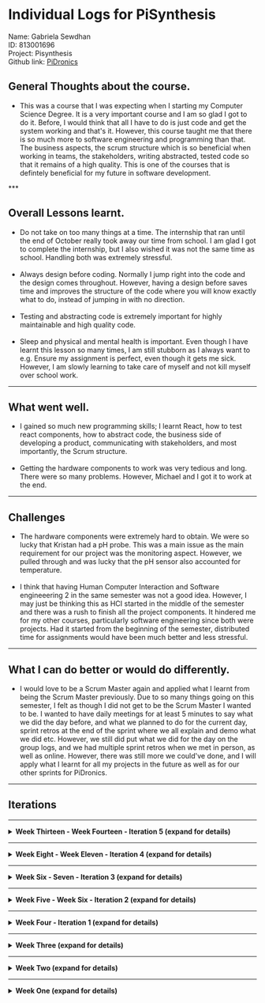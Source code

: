 # Individual Logs for PiSynthesis

Name: Gabriela Sewdhan <br>
ID: 813001696 <br>
Project: Pisynthesis <br>
Github link: [PiDronics](https://github.com/PiDronics) <br>

<h2>General Thoughts about the course.</h2>
<ul>
    <li>This was a course that I was expecting when I starting my Computer Science Degree. It is a very important course and I am so glad I got to do it. Before, I would think that all I have to do is just code and get the system working and that's it. However, this course taught me that there is so much more to software engineering and programming than that. The business aspects, the scrum structure which is so beneficial when working in teams, the stakeholders, writing abstracted, tested code so that it remains of a high quality. This is one of the courses that is defintely beneficial for my future in software development.</li>
</ul>
***

<h2>Overall Lessons learnt.</h2>
<ul>
    <li>Do not take on too many things at a time. The internship that ran until the end of October really took away our time from school. I am glad I got to complete the internship, but I also wished it was not the same time as school. Handling both was extremely stressful.</li><br>
    <li>Always design before coding. Normally I jump right into the code and the design comes throughout. However, having a design before saves time and improves the structure of the code where you will know exactly what to do, instead of jumping in with no direction.</li><br>
    <li>Testing and abstracting code is extremely important for highly maintainable and high quality code.</li><br>
    <li>Sleep and physical and mental health is important. Even though I have learnt this lesson so many times, I am still stubborn as I always want to e.g. Ensure my assignment is perfect, even though it gets me sick. However, I am slowly learning to take care of myself and not kill myself over school work.</li>

</ul>

***

<h2>What went well.</h2>
<ul>
    <li>I gained so much new programming skills; I learnt React, how to test react components, how to abstract code, the business side of developing a product, communicating with stakeholders, and most importantly, the Scrum structure.</li><br>
    <li>Getting the hardware components to work was very tedious and long. There were so many problems. However, Michael and I got it to work at the end.</li>
</ul>

***

<h2>Challenges</h2>
<ul>
    <li>The hardware components were extremely hard to obtain. We were so lucky that Kristan had a pH probe. This was a main issue as the main requirement for our project was the monitoring aspect. However, we pulled through and was lucky that the pH sensor also accounted for temperature.</li><br>
    <li>I think that having Human Computer Interaction and Software engineeering 2 in the same semester was not a good idea. However, I may just be thinking this as HCI started in the middle of the semester and there was a rush to finish all the project components. It hindered me for my other courses, particularly software engineering since both were projects. Had it started from the beginning of the semester, distributed time for assignments would have been much better and less stressful.</li>

</ul>

***

<h2>What I can do better or would do differently.</h2>
<ul>
    <li>I would love to be a Scrum Master again and applied what I learnt from being the Scrum Master previously. Due to so many things going on this semester, I felt as though I did not get to be the Scrum Master I wanted to be. I wanted to have daily meetings for at least 5 minutes to say what we did the day before, and what we planned to do for the current day, sprint retros at the end of the sprint where we all explain and demo what we did etc. However, we still did put what we did for the day on the group logs, and we had multiple sprint retros when we met in person, as well as online. However, there was still more we could've done, and I will apply what I learnt for all my projects in the future as well as for our other sprints for PiDronics.</li>
</ul>

***

<h2>Iterations</h2>

***

<details>
<summary><strong>Week Thirteen - Week Fourteen - Iteration 5 (expand for details)</strong></summary>

<strong><h1>Thursday 13th December</h1></strong>
<strong><h3>Tasks Completed -</h3></strong>
<ul>
    <li> Everyone met on hangouts to initiate the 5th increment and plan for the presentations.</li>
</ul>

<strong><h3>Thoughts -</h3></strong>
    <ul>
        <li>MBDReact is extremely uselful and has so many components that makes developing and designing so easy.</li>
    </ul>
    
<strong><h3>Lessons Learnt -</h3></strong>
    <ul>
        <li></li>
    </ul>

<strong><h3>Hours worked - </h3></strong>
    <ul>
        <li>10pm - 1am - 3 Hours</li>
    </ul>

<strong><h1>Monday 10th November</h1></strong>
<strong><h3>Tasks Completed -</h3></strong>
<ul>
    <li> Using MBDReact, I added the collapsible feature to the FAQ on the Support page, and removed all unused comments and components.</li>
</ul>

<strong><h3>Thoughts -</h3></strong>
    <ul>
        <li>MBDReact is extremely uselful and has so many components that makes developing and designing so easy.</li>
    </ul>
    
<strong><h3>Lessons Learnt -</h3></strong>
    <ul>
        <li></li>
    </ul>

<strong><h3>Hours worked - </h3></strong>
    <ul>
        <li>10pm - 1am - 3 Hours</li>
    </ul>

    
</details>

***

<details>
<summary><strong>Week Eight - Week Eleven - Iteration 4 (expand for details)</strong></summary>

<strong><h1>Friday 30th November</h1></strong>
<strong><h3>Tasks Completed -</h3></strong>
<ul>
    <li> Using MBDReact, I added the collapsible feature to the FAQ on the Support page, and removed all unused comments and components.</li>
</ul>

<strong><h3>Thoughts -</h3></strong>
    <ul>
        <li>MBDReact is extremely uselful and has so many components that makes developing and designing so easy.</li>
    </ul>
    
<strong><h3>Lessons Learnt -</h3></strong>
    <ul>
        <li></li>
    </ul>

<strong><h3>Hours worked - </h3></strong>
    <ul>
        <li>10pm - 1am - 3 Hours</li>
    </ul>

<strong><h1>Thursday 29th November</h1></strong>
<strong><h3>Tasks Completed -</h3></strong>
<ul>
    <li>Michael and I met with the stakeholder, Ananda Ramlochan to obtain feedback fromt the deployment. We video recorded him and obtained useful and praising comments about our system as well as little changes to be made.</li>
    <li>I continued working on the Support Page.</li>
</ul>

<strong><h3>Hours worked - </h3></strong>
    <ul>
        <li>9pm - 11pm - 2 Hours</li>
    </ul>

<strong><h1>Wednesday 28th November</h1></strong>
<strong><h3>Tasks Completed -</h3></strong>
<ul>
    <li>I cleaned up the css files that I added for the support and about pages and added a timeline for a roadmap for our system.</li>
    <li>I also added more information to the Support page and made the FAQ look better.</li>
</ul>

<strong><h3>Hours worked - </h3></strong>
    <ul>
        <li>7pm - 9pm - 2 Hours</li>
    </ul>

<strong><h1>Tuesday 27th November</h1></strong>
<strong><h3>Tasks Completed -</h3></strong>
<ul>
    <li> Michael and I added the support page to the mobile app and worked on the FAQ.</li>
    <li>I felt that the login and sign up pages should be seperated, and tried to seperate it. However, it broke something, thus I reverted the changes.</li>
    <li>Michael and I worked on adding the about page to the mobile app.</li>
    <li>The about and support pages added were just an initial implementation, we made sure it was working before formatting it, thus, it was badly formatted at first and also produced many warnings.</li>
</ul>

<strong><h3>Thoughts -</h3></strong>
    <ul>
        <li>The login and sign up pages were on one page, which was not pleasing to me. When I tried to seperate them, firebase stopped sending the error messages to the app upon login and sign-up. Therefore, I reverted it and left Kristan to fix it. </li>
        <li>The code used for the support and about were very bad at first and was not meant to be seen yet. I should have pushed after I completed it.</li>
    </ul>
    
<strong><h3>Lessons Learnt -</h3></strong>
    <ul>
        <li>gregeg</li>
    </ul>

<strong><h3>Hours worked - </h3></strong>
    <ul>
        <li>4pm - 8pm - 4 Hours</li>
    </ul>

<strong><h1>Thursday 15th November</h1></strong>
<strong><h3>Tasks Completed -</h3></strong>
<ul>
    <li> Michael and I had a follow-up meeting with the stakeholder Ananda Ramlochan where we deployed our system so far to his hydroponics farm. We were lucky as he had both a monitor and WiFi to set up the raspberry pi.</li>
</ul>

<strong><h3>Thoughts -</h3></strong>
    <ul>
        <li>Our system is limited in that the user needs to have an internet connection and a monitor to set-up the pi initially. We were so lucky that our first stakeholder had these. However, we will work on getting the pi to work on laptops. It was not a priority, which is why we had not done it yet. Obtaining and getting the sensors to work was more important.</li>
    </ul>

<strong><h3>Hours worked - </h3></strong>
    <ul>
        <li>6pm - 8pm - 2 Hours</li>
    </ul>

<strong><h1>Monday 12th November</h1></strong>
<strong><h3>Tasks Completed -</h3></strong>
<ul>
    <li> I finished abstracted the humidity sensor code!</li>
</ul>

<strong><h3>Hours worked - </h3></strong>
    <ul>
        <li>10pm - 11pm - 1 Hour</li>
    </ul>

<strong><h1>Sunday 11th November</h1></strong>
<strong><h3>Tasks Completed -</h3></strong>
<ul>
    <li> I started to abstract the humidity code and ensure that they followed the software engineering principles.</li>
</ul>

<strong><h3>Thoughts -</h3></strong>
    <ul>
        <li>Abstraction is beautiful.</li>
    </ul>
    

<strong><h3>Hours worked - </h3></strong>
    <ul>
        <li>2pm - 4pm - 2 Hours</li>
    </ul>

<strong><h1>Saturday 10th November</h1></strong>
<strong><h3>Tasks Completed -</h3></strong>
<ul>
    <li>Michael and I worked on pushing the pH sensor data to firebase for live readings.</li>
    <li>I unit tested half of the pH sensor code, while Michael did the rest</li>
</ul>

<strong><h3>Hours worked - </h3></strong>
    <ul>
        <li>3pm - 6pm - 3 Hours</li>
    </ul>

<strong><h1>Thursday 8th November</h1></strong>
<strong><h3>Tasks Completed -</h3></strong>
<ul>
    <li>We finally obtained female-to-female cables from Electrical Engineering Department.</li>
    <li>Michael and I connected pH sensor to the raspberry pi and it finally worked! :D</li>
</ul>

<strong><h3>Thoughts -</h3></strong>
    <ul>
        <li>THE pH SENSOR WORKED!!! :D Things are looking good. I cannot wait to deploy our system and get feedback on how to make it better :D It tooka long time due to hardware unavailability and shorts, but it worked out in the end :D</li>
    </ul>
    
<strong><h3>Lessons Learnt -</h3></strong>
    <ul>
        <li>If things are not working out at the moment, do not dismay and keep on trying your best.</li>
    </ul>

<strong><h3>Hours worked - </h3></strong>
    <ul>
        <li>9pm - 12pm - 3 Hours</li>
    </ul>

<strong><h1>Wednesday 7th November</h1></strong>
<strong><h3>Tasks Completed -</h3></strong>
<ul>
    <li> I designed the support page and Michael and I both planned out the contents for the FAQ.</li>
</ul>

<strong><h3>Hours worked - </h3></strong>
    <ul>
        <li>6pm - 8pm - 2 Hours</li>
    </ul>

<strong><h1>Tuesday 6th November</h1></strong>
<strong><h3>Tasks Completed -</h3></strong>
<ul>
    <li> Michael and I had a follow-up meeting with the stakeholder, Ananda Ramlochan. We planned to deploy soon to his hydroponic farm.</li>
</ul>

<strong><h3>Thoughts -</h3></strong>
    <ul>
        <li>I truly hope we get the pH sensor fully working and updating in real-time before we deploy. I was also very excited that we finally got a stakeholder to deploy with :D It has been very hard with the flood occurring and damaging so much of our stakeholders hydroponics farms :( I do hope that they did not lose too much and everything is fixed.</li>
    </ul>
    
<strong><h3>Lessons Learnt -</h3></strong>
    <ul>
        <li>In time, things will work out :D</li>
    </ul>
    
</details>

***

<details>
<summary><strong>Week Six - Seven - Iteration 3 (expand for details)</strong></summary>

<strong><h1>Sunday 28th October</h1></strong>
<strong><h3>Tasks Completed -</h3></strong>
<ul>
    <li> Michael and I worked on troubleshooting the pH sensor. Since we did not have any more female-to-female cables, we tried to connect two males to form a female-female cable, but it still did not work. Therefore, we tested the different components of the pH sensor via a voltage tester.</li>
</ul>
    
<strong><h3>Lessons Learnt -</h3></strong>
    <ul>
        <li>If one is limited in what they have to make a product work, don't stop working and always come up with creative solutions.</li>
    </ul>

<strong><h3>Hours worked - </h3></strong>
    <ul>
        <li>3pm - 6pm - 3 Hours</li>
    </ul>


<strong><h1>Saturday 27th October</h1></strong>
<strong><h3>Tasks Completed -</h3></strong>
<ul>
    <li>Michael and I did seperate research on how the pH sensor works, as well as the code and how to connect it. We then talked about what we learnt together. We found out that it is quite different from the sensors we were using before. It uses i2c instead of GPIO and involved translating bits. </li>
    <li> When Michael connected the pH sensors to the raspberry pi, there were a good bit of problems which we both firgured out and fixed. However, there was a short in two of the female-to-female cables which brought our testing to a stop.</li>
</ul>

<strong><h3>Thoughts -</h3></strong>
    <ul>
        <li>The pH probe code and set-up is very different from the DHT11 Temperature and Humidity sensor. We ran into many problems and I was very distressed that it could not work due to the bad female-to-female cables. It was quite stressful, as we only had one more month for the project and did not get to deploy to a stakeholder yet due to hardware troubles :( </li>
    </ul>
    
<strong><h3>Lessons Learnt -</h3></strong>
    <ul>
        <li></li>
    </ul>

<strong><h3>Hours worked - </h3></strong>
    <ul>
        <li>1pm - 7pm - 6 Hours</li>
    </ul>

<strong><h1>Friday 26th October</h1></strong>
<strong><h3>Tasks Completed -</h3></strong>
<ul>
    <li>I planned out a design for the about page as well as the contents. I wanted the about page to talk about who our team is, what our team represents, what projects we are working on and about our product PiDronics, as well as a roadmap for what we have planned ahead for Pidronics.</li>
    <li> Michael and I also went into FFA again, to try to obtain sensors. </li>
</ul>

<strong><h3>Thoughts -</h3></strong>
    <ul>
        <li>FFA was not helpful again :( We went to the dean this time to ask for help, even though we saw her during her office hours she was extremely rude and did not care to help :( </li>
    </ul>
    
<strong><h3>Lessons Learnt -</h3></strong>
    <ul>
        <li>It is not easy to get what you want.</li>
    </ul>

<strong><h3>Hours worked - </h3></strong>
    <ul>
        <li>2 Hours</li>
    </ul>

<strong><h1>Thursday 25th October</h1></strong>
<strong><h3>Tasks Completed -</h3></strong>
<ul>
    <li> Michael and I got the connectors for the pH sensor from kristan. We could not wait to start implementing the pH code as it is a main sensor for monitoring Hydroponics farms. :D</li>
</ul>

<strong><h3>Thoughts -</h3></strong>
    <ul>
        <li>I could not wait to start working on the pH sensor code and finally get to deploy to a stakeholder!</li>
    </ul>

</details>

***

<details>
<summary><strong>Week Five - Week Six - Iteration 2 (expand for details)</strong></summary>

<strong><h1>Monday 22nd October</h1></strong>
<strong><h3>Tasks Completed -</h3></strong>
<ul>
    <li> We discussed changing our database from Firebase to a relational database.</li>
    <li> I conducted some unit tests to test the data types for the sensor code </li>
    <li> I included try except into my code to test if my libraries, methods and parameters exist</li>
    <li> I researched the code used and how to setup the Dissolved Oxygen and EC meters</li>
</ul>

<strong><h3>Thoughts -</h3></strong>
    <ul>
        <li>We really wanted to switch over to a relational database. However, given the time frame, and how much code was already done with the database, we decided to stay with Firebase for now for the course and change to a relational database after the course is completed. Firebase gives trouble and is not optimal for the product we want to build. </li>
         <li>This was my last day as Scrum Master, I felt a bit sad as due to my internship, I did not get to do all the Scrum duties I wanted to do where we did not get to meet everyday and state what we did, and what we plan to do. We did however, always updated the group logs with what we did.</li>
    </ul>

<strong><h3>Hours worked - </h3></strong>
    <ul>
        <li>10pm - 4am - 6 Hours</li>
    </ul>

<strong><h1>Sunday 21st October</h1></strong>
<strong><h3>Tasks Completed -</h3></strong>
<ul>
    <li> We discussed who would be the scrum master and product owner this week:</li>
    <ul>
    <li> New Scrum Master: <a href="https://github.com/irontarkus95">Michael Ali</a></li>
        <li> New Product Owner: <a href="https://github.com/KCB4Rockstar">Kristan Birbalsingh</a></li>
    </ul>
    <li> We discussed what we completed for the week, what's left to do and problems we ran into.</li>
</ul>
    
<strong><h3>Hours worked - </h3></strong>
    <ul>
        <li>9 - 11 pm - 2 Hours</li>
    </ul>

<strong><h1>Saturday 20th October</h1></strong>
<strong><h3>Tasks Completed -</h3></strong>
<ul>
    <li> I worked with Michael to write sensor code to pull data from both the pi2 and pi3. </li>
    <li> I also unit tested the functions used in the sensor code.</li>
</ul>

<strong><h3>Thoughts -</h3></strong>
    <ul>
        <li>Testing for the sensor code was not too much to do as most of the code are static. Thus we just had to test the if the libraries are being used, if the functions are being called, the parameters and ranges.</li>
    </ul>
    
<strong><h3>Hours worked - </h3></strong>
    <ul>
        <li>2 - 7 pm - 5 Hours</li>
    </ul>

<strong><h1>Friday 19th October</h1></strong>
<strong><h3>Tasks Completed -</h3></strong>
<ul>
    <li> Michael and I obtained the pi3 and tested out sensor code on it.</li>
    <ul>
        <li> Outcome - It works.</li>
    </ul>
</ul>

<strong><h1>Thursday 18th October</h1></strong>
<strong><h3>Tasks Completed -</h3></strong>
<ul>
    <li> I worked with Michael to test if the sensors we had could be submerged. It could not as our sensors do not work in a moisture rich environment.</li>
    <ul>
        <li> We researched ways to coat the sensors and coated them in a shrink-wrap.</li>
        <li> We also discussed dipping them in thermally conductive epoxy.</li>
        <li> This outcome had me feeling down as Michael and I worked hard on our code to read sensor values and test them. However, this is just a minor drawback.</li>
    </ul>
</ul>

<strong><h3>Thoughts -</h3></strong>
    <ul>
        <li>Sometimes it is okay to start over from scratch. As long as the product will benefit the stakeholders and users, we will put in as much work as needed! :D However, if we had talked to the stakeholder before starting the product, we would have known to get probes from the beginning. We did try however, but contact was difficult at first as the stakeholders were busy.</li>
    </ul>
    
<strong><h3>Lessons Learnt -</h3></strong>
    <ul>
        <li>I learnt that before jumping into coding a physical component, I should do proper research first and ensure the hardware can be used for what I want it to. However, we only went ahead with those sensors at first as we did not know we were going to submerge the sensors at first. This information only came out to us after our first meeting with our stakeholder.</li>
    </ul>
    
<strong><h3>Hours worked - </h3></strong>
    <ul>
        <li>8 - 9:30 pm - 1 1/2 Hours</li>
    </ul>


<strong><h1>Wednesday 17th October</h1></strong>
<strong><h3>Tasks Completed -</h3></strong>
<ul>
    <li> We had a scrum meeting and discussed how to fix the structure of Firebase. We did a code review where Kristan, Michael and I reviewed the code and structure we used for Firebase and ways to improve it. It felt great seeing someone explain their code, I learnt a lot.</li>
</ul>

<strong><h3>Thoughts -</h3></strong>
    <ul>
        <li>We have had regular sprint retros where we show each other what we did and explained it. However, we have not had a proper code review like this where we went through line by line and explained the code. It helped me understand everything a lot better in terms of code and what everyone else is doing.</li>
    </ul>
    
<strong><h3>Hours worked - </h3></strong>
    <ul>
        <li>9 - 12 pm - 3 Hours</li>
    </ul>

<strong><h1>Tuesday 16th October</h1></strong>
<strong><h3>Tasks Completed -</h3></strong>
<ul>
    <li> I worked with Michael to pull the sensor values into firebase and into the web app.</li>
    <li> We worked on Milestone 3: Most of it was done already, we were not sure about the "proof of methodology".</li>
</ul>

<strong><h3>Hours worked - </h3></strong>
    <ul>
        <li>6 - 11 pm - 5 Hours</li>
    </ul>
    

<strong><h1>Monday 15th October</h1></strong>
<strong><h3>Tasks Completed -</h3></strong>
<ul>
    <li> We discussed who would be the scrum master and product owner this week:</li>
    <ul>
    <li> New Scrum Master: <a href="https://github.com/princesszelda94">Gabriela Sewdhan</a></li>
    <li> New Product Owner: <a href="https://github.com/Qarun-Qadir-Bissoondial">Qarun Bissoondial</a></li>
    </ul>
    <li> I planned out and assigned tasks for everyone for this week and made sure that we can finish it in time.</li>
</ul>

<strong><h3>Thoughts -</h3></strong>
    <ul>
        <li>It is my turn to be Scrum Master! I was a bit scared as I would have to be telling the group what to do, and I have a problem with public speaking or saying what I think to other people. However, I am looking forward to eradicating that problem. </li>
        <li>Planning the tasks was very satisfying for me as I like to make lists of what needs to be done for the day. It keeps me organised and well structured. It is also very satisfying to check of a completed task. </li>
    </ul>
    
<strong><h3>Hours worked - </h3></strong>
    <ul>
        <li>9 - 12 pm - 3 Hours</li>
    </ul>
  

</details>


***

<details>
<summary><strong>Week Four - Iteration 1 (expand for details)</strong></summary>

<strong><h1>Saturday 13th October</h1></strong>

<strong><h3>Tasks Completed -</h3></strong>
<ul>
    <li> I watched tutorials and learnt some React to help out with the front-end.</li>
    <li> I tried to make the web app responsive and look good on a mobile app, but it was of no use.</li>
    <li> I discussed with my team, possible designs and ways to make the app look good on mobile while also being readable and neat.</li>
</ul>

<strong><h3>Thoughts -</h3></strong>
    <ul>
        <li>Although React Native would be preferred as you can deploy to both iOS and Android, React was extremely fun to learn. I already had some knowledge from React Native during my internship where I worked on the interface and design for a chatbot and dispute screen. I always feel at ease when developing front-end and I am excited to put in more work to the front-end.</li>
    </ul>
    
<strong><h3>Lessons Learnt -</h3></strong>
    <ul>
        <li>I gained a deeper understand of React and learnt from Qarun how to unit test React components and run the tests.</li>
    </ul>

<strong><h3>Hours worked - </h3></strong>
    <ul>
        <li>10-4pm - 6 Hours</li>
    </ul>
  
  
<strong><h1>Friday 12th October</h1></strong>

<strong><h3>Tasks Completed -</h3></strong>
<ul>
    <li> Today I researched on how to pull data from the raspberry pi into Firebase.</li>
    <li> I worked on writing the code to read data from the temperature/humidity sensor.</li>
</ul>

<strong><h3>Hours worked - </h3></strong>
    <ul>
        <li>6-9pm - 3 Hours</li>
    </ul>
  
  
<strong><h1>Thursday 11th October</h1></strong>

<strong><h3>Tasks Completed -</h3></strong>
<ul>
    <li> Today Michael and I went to the doctor and did not get much done.</li>
</ul>  

<strong><h1>Wednesday 10th October</h1></strong>

<strong><h3>Tasks Completed -</h3></strong>
<ul>
    <li> Today, Michael and I could not attend UWI as he became horribly sick 
    and needed to go to the doctor :( </li>
</ul>

<strong><h3>Thoughts -</h3></strong>
    <ul>
        <li>Michael Ali had overbearing stress of driving to St. James to work for Monday to Wednesday and Friday, as well as driving to UWI for classes on Thursday. The tasks set out was too much for us to handle along with school and it affected Michael's health. However, our health is more important than a job and we should learn to prioritize taking care of ourselves.</li>
    </ul>
    
<strong><h3>Lessons Learnt -</h3></strong>
    <ul>
        <li>Health is our wealth. If we die trying to win a nobel prize, we won't be there to reap the awards.</li>
    </ul>


<strong><h1>Tuesday 9th October</h1></strong>

<strong><h3>Tasks Completed -</h3></strong>
<ul>
    <li> Today, we met with our first stakeholder and obtained very useful information from 11-12pm.</li>
    <li> I also worked with Michael to set up the sensors with the raspberry pi 
    and ensure that it is working.</li>
</ul>

<strong><h3>Thoughts -</h3></strong>
    <ul>
        <li>Our first stakeholder was Mr. Rakesh Bhukal, as lecturer and researcher at the Department of Life Sciences. We gained valuable information from him and realised that we were using the wrong sensors the entire time, as our sensors needs to be submerged into a reservoir. Therefore, Michael and I had to find a way to make the sensors submergible.</li>
    </ul>
    
<strong><h3>Lessons Learnt -</h3></strong>
    <ul>
        <li>Even though the sensors we have cannot be submerged, we decided to still work on it for proof of concept and to further our own knowledge when it comes to sensor code and testing.</li>
    </ul>

<strong><h3>Hours worked - </h3></strong>
    <ul>
        <li>6-8pm - 2 Hours</li>
    </ul>

<strong><h1>Monday 8th October</h1></strong>

<strong><h3>Tasks Completed -</h3></strong>
<ul>
    <li> Today, I researched on the different sensors needed for hydroponics 
    and the most effective way to automatically keep the environment optimal.</li>
    <li> I did not get to work as much as I wanted to as I overworked 
    for my job and it was really exhausting. I'm still learning to manage my time.</li>
</ul>

<strong><h3>Thoughts -</h3></strong>
    <ul>
        <li>I have a problem of being a perfectionist. I wanted to finish all my tasks fully for my internship to give a good impression. However, since every technology I had to implement was new to me, I spent many hours and days working on the same issue and overworked myself to exhaustion. I know that if I keep this up, I will not be able to focus on my school work as much as I would like to. Thus, I am trying my hardest to change.</li>
    </ul>
    
<strong><h3>Lessons Learnt -</h3></strong>
    <ul>
        <li>I found many different sensors we can use for Hydroponics monitoring. I also found the code to use for some of the relevant sensors - Humidity, Temperature and EC sensors.</li>
        <li>Management of time and prioritization of tasks that are due first, is extremely important to be successfull in life. </li>
    </ul>

<strong><h3>Hours worked - </h3></strong>
    <ul>
        <li>5-6pm - 1 Hour</li>
    </ul>


<strong><h1>Sunday 7th October</h1></strong>

<strong><h3>Tasks Completed -</h3></strong>
<ul>
    <li> Today I researched on which technology to use between DigitalOcean and Firebase,
    made a written Document, documenting the pros and cons, pricing, 
    what they both are and their features. 
    At the end, I decided that using both is best, 
    where DigitalOcean would be used for computing and cloud services, 
    and since it needs a database to be integrated and managed, 
    I decided to integrate Firebase into it since it is the easiest to use 
    and we all have experience with it. It is also much easier to manage.</li>
    <li> I also created a github organization ‘PiDronics’, 
    created three repos and made develop and feature branches for each of them, 
    pushing the code we had so far. </li>
    <li> We had a meeting for an hour at 9:30 pm to talk about the tasks we did and 
    discuss the results we came up with from our research.</li>
    <li> We decided to use real time db for Firebase, Digital Ocean after for computing, 
    React for the app.</li>
    <li> I learnt how to use git pages and learnt more about Digital Ocean.</li>
</ul>

<strong><h3>Thoughts -</h3></strong>
    <ul>
        <li>Even though we decided to use Firebase for the database for now due to the familiarity and ease of use, we will still use an SQL database after the course for our completed product.</li>
    </ul>
    
<strong><h3>Lessons Learnt -</h3></strong>
    <ul>
        <li>During my internship, I had to do many written reports and research on different technologies before choosing one as I worked with new technologies. This skill helped me to complete a written report for DigitalOcean vs Firebase very quickly.</li>
    </ul>

<strong><h3>Hours worked - </h3></strong>
    <ul>
        <li>1-7pm - 6 Hours (lunch was from 4-5)</li>
    </ul>

<strong><h1>Saturday 6th October</h1></strong>

<strong><h3>Tasks Completed -</h3></strong>
<ul>
    <li> We had a meeting at 9:30 pm for an hour to discuss the contact of stakeholder, 
    getting a raspberry pi and ensuring that the sensors are working 
    and discussed what we should do for the rest of the week. </li>
    <li> We discussed who would be the scrum master and product owner for the 1st iteration:</li>
    <ul>
    <li>Scrum Master: <a href="https://github.com/Qarun-Qadir-Bissoondial">Qarun Bissoondial</a></li>
    <li>Product Owner: <a href="https://github.com/irontarkus95">Michael Ali</a></li>
    </ul>
</ul>

<strong><h3>Thoughts -</h3></strong>
    <ul>
        <li>Qarun Bissoondial was chosen as the first scrum master as he had the most leadership like qualities and will ensure we get our tasks done.</li>
        <li>Michael Ali was chosen as the first product owner as the idea is originally his.</li>
        <li>I am excited for my chance to be a Scrum Master as I love making and managing tasks and would love to be the leader of my team. However, I am still very shy and find it hard to tell people what to do. This is something I am currently working on and hope to improve throughout the semester.</li>
    </ul>

<strong><h3>Hours worked - </h3></strong>
    <ul>
        <li>1 1/2 Hourss</li>
    </ul>

</details>

***

<details>
<summary><strong>Week Three (expand for details)</strong></summary>

<strong><h1>1st to 5th October</h1></strong>

<strong><h3>Tasks Completed -</h3></strong>
<ul>
    <li> We completed the user, system, functional and non-functional requirements.</li>
    <li> We also completed the uml diagrams and specification for the system.</li>
    <li> We had a meeting on Thursday in person to discuss what went on in class 
    and what Kyle said during the meeting. </li>
    <li> We discussed stakeholders, getting the sensors and the raspberry pi 
    and we set up other meetings to be held everyday where we would just tell each other what we worked on, our progress, and what we plan to do for that day.</li>
</ul>
    
<strong><h3>Lessons Learnt -</h3></strong>
    <ul>
        <li>Michael Ali and my ongoing internship came in handy for Scrum as we took what we learnt from doing scrum meetings everyday at work, and applied it to our project. Before I used to think once I get the product completed, that is the most important thing in software development. However, both my classes and work thought me that software development is not only about the code, but also about being professional, meeting deadlines, having sprints and scrum meetings, having or being a leader and organising tasks beforehand.</li>
        <li>I have also learnt that communication is of utmost importance.</li>
    </ul>
    
<strong><h3>Hours worked - </h3></strong>
    <ul>
        <li>8 Hours</li>
    </ul>
</details>

*** 

<details>
<summary><strong>Week Two (expand for details)</strong></summary>

<strong><h1>24th to 28th September</h1></strong><p>

<strong><h3>Tasks Completed -</h3></strong>
<ul>
    <li>This week we met in person for a meeting, 
    discussed the milestones to be completed, the user and system requirements.</li>
    <li>We talked on whatsapp to discuss and complete milestone 1.</li>
    <li>We discussed how we will be meeting for the rest of the semester and decided to use both slack and whatsapp for messaging, and hangouts for video meetings.</li>
    <li>We discussed the skills each of us have and how it would fit into the project. Since Michael Ali and I had experience with the raspberry pi and sensors from doing research with Dr. Mohammed, as well as from mentoring for the DCIT Bootcamp, we were choosen for the hardware component of the project.</li>
</ul>

<strong><h3>Thoughts -</h3></strong>
    <ul>
        <li>Since we had most of the tasks completed for milestone from software engineering 1, there was not much to do, which was beneficial to me as work was taking up most of my time.</li>
        <li>Even though automation was the most important feature for our product, we decided to take it our for the scope of this project as obtaining the equipment as well as time, were constraints.</li>
        <li>Even though my work would mostly be on the hardware aspect of the project, I have a passion for design and decided that I would also aid with the design and development of the app.</li>
    </ul>
    
<strong><h3>Hours worked - </h3></strong>
    <ul>
        <li>This week we also discussed and gathered information for around 4 hours.</li>
    </ul>
</p>
</details>

***

<details>
<summary><strong>Week One (expand for details)</strong></summary>
<strong><h1>15th to 19th September</h1></strong><p>

<strong><h3>Tasks Completed -</h3></strong>
<ul>
    <li>This week we discussed on whatsapp, the project we would be doing. We decided
    to choose the same project that we started working on for Software Engineering 1 and HackAgainstHunger. </li>
    <li>We talked about:</li>
    <ul>
        <li>The importance of getting stakeholders</li>
        <li>Who are the Stakeholders</li>
        <li>Shared what we did for Software Engineering 1</li>
        <li>Discussed how to make the project better</li>
        <li>Discussed the importance of communicating with stakeholders to develop the system.</li>
    </ul>
</ul>

<strong><h3>Thoughts -</h3></strong>
    <ul>
        <li>I am very excited for the course as it is fully practical and involves developing a fully functional product that can be ready for release.</li>
        <li>I did however wonder how I would be able to handle both work and school as there was already enough pressure at work.</li>
        <li>I am very glad we continued with the automated hydroponics idea as I hope we can assist the world in providing a steady supply of food</li>
        <li>I am also very excited to work on more hardware as well as design and development of an app.</li>
    </ul>
    
<strong><h3>Lessons Learnt -</h3></strong>
    <ul>
        <li>User and Stakeholder feedback is of most importance when developing a product for customers. This was learnt in both my work environment and from class. Without stakeholders and users, we, as developers, would never be 100% what the customer wants.</li>
    </ul>
    
<strong><h3>Hours worked - </h3></strong>
    <ul>
        <li>This week we just discussed and gathered information for around 3 hours.</li>
    </ul>
</p>
</details>